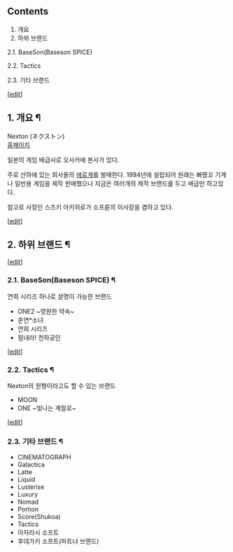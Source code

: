 ## Contents

    

1. 개요 
2. 하위 브랜드 
    

2.1. BaseSon(Baseson SPICE)

2.2. Tactics

2.3. 기타 브랜드

[[edit](http://rigvedawiki.net/r1/wiki.php/Nexton?action=edit&section=1)]

## 1. 개요 ¶

Nexton (ネクストン)  
[홈페이지](http://nexton-net.jp/)

  

일본의 게임 배급사로 오사카에 본사가 있다.

  

주로 산하에 있는 회사들의 [에로게](%EC%97%90%EB%A1%9C%EA%B2%8C.md)를 발매한다. 1994년에 설립되어 원래는
빠찡꼬 기계나 일반용 게임을 제작 판매했으나 지금은 여러개의 제작 브랜드를 두고 배급만 하고있다.

  

참고로 사장인 스즈키 아키히로가 소프륜의 이사장을 겸하고 있다.

  

[[edit](http://rigvedawiki.net/r1/wiki.php/Nexton?action=edit&section=2)]

## 2. 하위 브랜드 ¶

[[edit](http://rigvedawiki.net/r1/wiki.php/Nexton?action=edit&section=3)]

### 2.1. BaseSon(Baseson SPICE) ¶

연희 시리즈 하나로 설명이 가능한 브랜드  

  * ONE2 ~영원한 약속~
  * 춘연*소녀
  * 연희 시리즈
  * 힘내라! 천하공인

[[edit](http://rigvedawiki.net/r1/wiki.php/Nexton?action=edit&section=4)]

### 2.2. Tactics ¶

Nexton의 원형이라고도 할 수 있는 브랜드  

  * MOON
  * ONE ~빛나는 계절로~  

[[edit](http://rigvedawiki.net/r1/wiki.php/Nexton?action=edit&section=5)]

### 2.3. 기타 브랜드 ¶

  * CINEMATOGRAPH
  * Galactica
  * Latte
  * Liquid
  * Lusterise
  * Luxury
  * Nomad
  * Portion
  * Score(Shukoa)
  * Tactics
  * 아자라시 소프트
  * 후데가키 소프트(파트너 브랜드)

